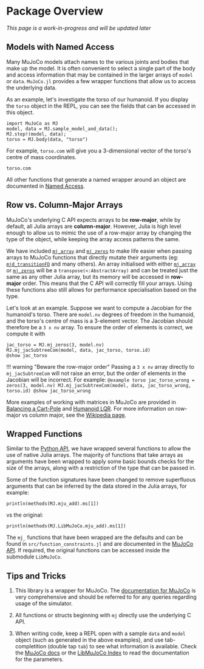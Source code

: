 # Package Overview

*This page is a work-in-progress and will be updated later*

## Models with Named Access

Many MuJoCo models attach names to the various joints and bodies that make up the model. It is often convenient to select a single part of the body and access information that may be contained in the larger arrays of `model` or `data`. `MuJoCo.jl` provides a few wrapper functions that allow us to access the underlying data.

As an example, let's investigate the torso of our humanoid. If you display the `torso` object in the REPL, you can see the fields that can be accessed in this object.
```@example torso
import MuJoCo as MJ
model, data = MJ.sample_model_and_data();
MJ.step!(model, data);
torso = MJ.body(data, "torso")
```
For example, `torso.com` will give you a 3-dimensional vector of the torso's centre of mass coordinates. 
```@example torso
torso.com
```
All other functions that generate a named wrapper around an object are documented in [Named Access](@ref).

## Row vs. Column-Major Arrays

MuJoCo's underlying C API expects arrays to be **row-major**, while by default, all Julia arrays are **column-major**. However, Julia is high level enough to allow us to mimic the use of a row-major array by changing the type of the object, while keeping the array access patterns the same.

We have included [`mj_array`](@ref) and [`mj_zeros`](@ref) to make life easier when passing arrays to MuJoCo functions that directly mutate their arguments (eg: [`mjd_transitionFD`](@ref) and many others). An array initialised with either [`mj_array`](@ref) or [`mj_zeros`](@ref) will be a `transpose(<:AbstractArray)` and can be treated just the same as any other Julia array, but its memory will be accessed in **row-major** order. This means that the C API will correctly fill your arrays. Using these functions also still allows for performance specialisation based on the type. 

Let's look at an example. Suppose we want to compute a Jacobian for the humanoid's torso. There are `model.nv` degrees of freedom in the humanoid, and the torso's centre of mass is a 3-element vector. The Jacobian should therefore be a `3 x nv` array. To ensure the order of elements is correct, we compute it with
```@example torso
jac_torso = MJ.mj_zeros(3, model.nv)
MJ.mj_jacSubtreeCom(model, data, jac_torso, torso.id)
@show jac_torso
```

!!! warning "Beware the row-major order"
    Passing a `3 x nv` array directly to `mj_jacSubtreeCom` will not raise an error, but the order of elements in the Jacobian will be incorrect. For example:
    ```@example torso
    jac_torso_wrong = zeros(3, model.nv)
    MJ.mj_jacSubtreeCom(model, data, jac_torso_wrong, torso.id)
    @show jac_torso_wrong
    ```

More examples of working with matrices in MuJoCo are provided in [Balancing a Cart-Pole](@ref) and [Humanoid LQR](@ref). For more information on row-major vs column major, see the [Wikipedia page](https://en.wikipedia.org/wiki/Row-_and_column-major_order).

## Wrapped Functions

Similar to the [Python API](https://mujoco.readthedocs.io/en/stable/python.html#functions), we have wrapped several functions to allow the use of native Julia arrays. The majority of functions that take arrays as arguments have been wrapped to apply some basic bounds checks for the size of the arrays, along with a restriction of the type that can be passed in. 

Some of the function signatures have been changed to remove superfluous arguments that can be inferred by the data stored in the Julia arrays, for example:
```@example torso
println(methods(MJ.mju_add).ms[1])
```
vs the original:
```@example torso
println(methods(MJ.LibMuJoCo.mju_add).ms[1])
```

The `mj_` functions that have been wrapped are the defaults and can be found in `src/function_constraints.jl` and are documented in the [MuJoCo API](@ref). If required, the original functions can be accessed inside the submodule `LibMuJoCo`.

## Tips and Tricks

1. This library is a wrapper for MuJoCo. The [documentation for MuJoCo](https://mujoco.readthedocs.io/en/stable/overview.html) is very comprehensive and should be referred to for any queries regarding usage of the simulator.

2. All functions or structs beginning with `mj` directly use the underlying C API.

3. When writing code, keep a REPL open with a sample `data` and `model` object (such as generated in the above examples), and use tab-completition (double tap `tab`) to see what information is available. Check the [MuJoCo docs](https://mujoco.readthedocs.io/en/stable/overview.html) or the [LibMuJoCo Index](@ref) to read the documentation for the parameters.

